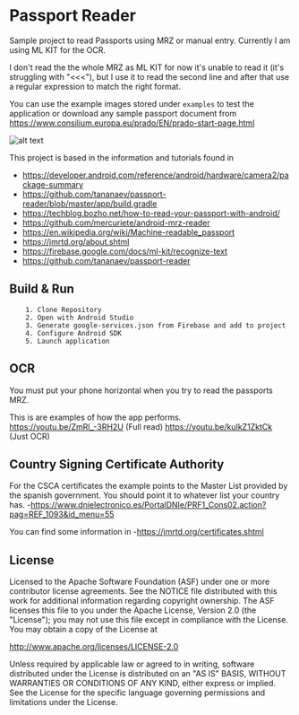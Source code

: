 # Passport Reader

Sample project to read Passports using MRZ or manual entry. Currently I am using ML KIT for the OCR.

I don't read the the whole MRZ as ML KIT for now it's unable to read it (it's struggling with "<<<"), but I use it to read the second line and after that use a regular expression to match the right format.

You can use the example images stored under `examples` to test the application or download any sample passport document from https://www.consilium.europa.eu/prado/EN/prado-start-page.html

![alt text](https://github.com/jllarraz/AndroidPassportReader/blob/master/examples/passport_ireland.jpg)


This project is based in the information and tutorials found in

- https://developer.android.com/reference/android/hardware/camera2/package-summary
- https://github.com/tananaev/passport-reader/blob/master/app/build.gradle
- https://techblog.bozho.net/how-to-read-your-passport-with-android/
- https://github.com/mercuriete/android-mrz-reader
- https://en.wikipedia.org/wiki/Machine-readable_passport
- https://jmrtd.org/about.shtml
- https://firebase.google.com/docs/ml-kit/recognize-text
- https://github.com/tananaev/passport-reader


## Build & Run

```
    1. Clone Repository
    2. Open with Android Studio
    3. Generate google-services.json from Firebase and add to project
    4. Configure Android SDK
    5. Launch application
```

## OCR

You must put your phone horizontal when you try to read the passports MRZ.

This is are examples of how the app performs.
https://youtu.be/ZmRl_-3RH2U (Full read)
https://youtu.be/kuIkZ1ZktCk (Just OCR)

## Country Signing Certificate Authority

For the CSCA certificates the example points to the Master List provided by the spanish government. You should point it to whatever list your country has.
-https://www.dnielectronico.es/PortalDNIe/PRF1_Cons02.action?pag=REF_1093&id_menu=55

You can find some information in
-https://jmrtd.org/certificates.shtml

## License

Licensed to the Apache Software Foundation (ASF) under one or more contributor license agreements. See the NOTICE file distributed with this work for additional information regarding copyright ownership. The ASF licenses this file to you under the Apache License, Version 2.0 (the "License"); you may not use this file except in compliance with the License. You may obtain a copy of the License at

http://www.apache.org/licenses/LICENSE-2.0

Unless required by applicable law or agreed to in writing, software distributed under the License is distributed on an "AS IS" BASIS, WITHOUT WARRANTIES OR CONDITIONS OF ANY KIND, either express or implied. See the License for the specific language governing permissions and limitations under the License.

